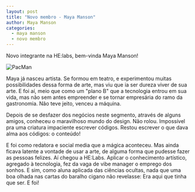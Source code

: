 ```yaml
---
layout: post
title: "Novo membro - Maya Manson"
author: Maya Manson
categories:
  - maya manson
  - novo membro
---
```


Novo integrante na HE:labs, bem-vinda Maya Manson!

<!--more-->

![PacMan](/blog/images/posts/2014-11-18/maya.jpg)

Maya já nasceu artista. Se formou em teatro, e experimentou muitas possibilidades dessa forma de arte, mas viu que ia ser dureza viver de sua arte. E foi aí, meio que como um "plano B" que a tecnologia entrou em sua vida, mas não sem antes empreender e se tornar empresária do ramo da gastronomia. Não teve jeito, venceu a máquina. 

Depois de se desfazer dos negócios neste segmento, através de alguns amigos, conheceu o maravilhoso mundo do design. Não rolou. Impossível pra uma criatura impaciente escrever códigos. Restou escrever o que dava alma aos códigos: o conteúdo! 

E foi como redatora e social media que a mágica aconteceu. Mas ainda ficava latente a vontade de usar a arte, de alguma forma que pudesse fazer as pessoas felizes. Aí chegou a HE:Labs. Aplicar o conhecimento artístico, agregado à tecnologia, fez da vaga de vibe manager o emprego dos sonhos. E sim, como aluna aplicada das ciências ocultas, nada que uma boa olhada nas cartas do baralho cigano não revelasse: Era aqui que tinha que ser. E foi!